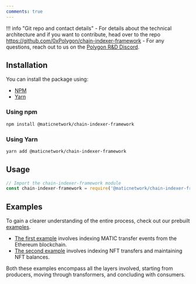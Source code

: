 ```yaml
---
comments: true
---
```


!!! info "Git repo and contact details"
    - For details about the technical architecture and if you want to contribute, head over to the repo https://github.com/0xPolygon/chain-indexer-framework
    - For any questions, reach out to us on the [Polygon R&D Discord](https://discord.com/invite/0xpolygonrnd).

## Installation

You can install the package using:

- [NPM](https://www.npmjs.com/package/@maticnetwork/chain-indexer-framework)
- [Yarn](https://yarnpkg.com/package/@maticnetwork/chain-indexer-framework)

### Using npm

```bash
npm install @maticnetwork/chain-indexer-framework
```
### Using Yarn

```bash
yarn add @maticnetwork/chain-indexer-framework
```
  
## Usage
    
```jsx
// Import the chain-indexer-framework module
const chain-indexer-framework = require('@maticnetwork/chain-indexer-framework');
```

## Examples 
    
To gain a clearer understanding of the entire process, check out our prebuilt [examples](https://github.com/0xPolygon/chain-indexer-framework/blob/main/examples/README.md). 

- [The first example](https://github.com/0xPolygon/chain-indexer-framework/blob/main/examples/matic_transfer/README.md) involves indexing MATIC transfer events from the Ethereum blockchain.
- [The second example](https://github.com/0xPolygon/chain-indexer-framework/blob/main/examples/nft_balancer/README.md) involves indexing NFT transfers and maintaining NFT balances.

Both these examples encompass all the layers involved, starting from producers, moving through transformers, and concluding with consumers.